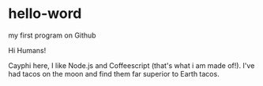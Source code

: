 # hello-word
my first program on Github

Hi Humans!

Cayphi here, I like Node.js and Coffeescript (that's what i am made of!).
I've had tacos on the moon and find them far superior to Earth tacos.
